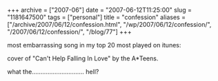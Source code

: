 +++
archive = ["2007-06"]
date = "2007-06-12T11:25:00"
slug = "1181647500"
tags = ["personal"]
title = "confession"
aliases = ["/archive/2007/06/12/confession.html", "/wp/2007/06/12/confession/", "/2007/06/12/confession/", "/blog/77"]
+++

most embarrassing song in my top 20 most played on itunes:

cover of "Can't Help Falling In Love" by the A\*Teens.

what the.............................. hell?

